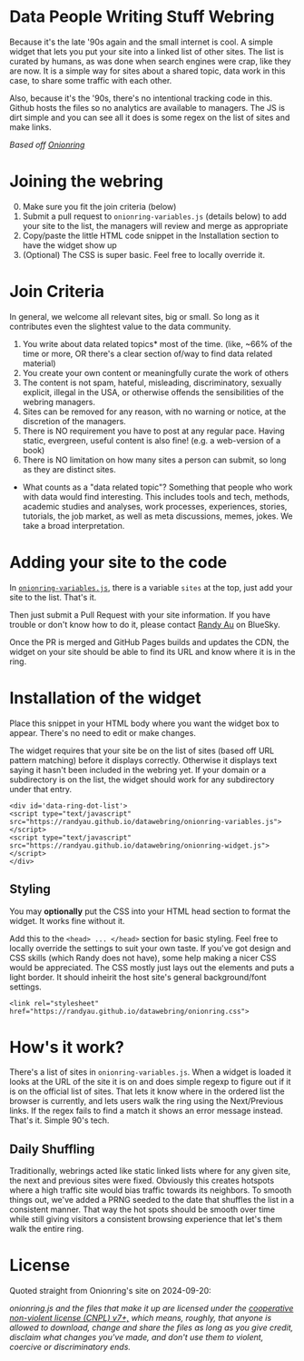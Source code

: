 # Data People Writing Stuff Webring

Because it's the late '90s again and the small internet is cool.
A simple widget that lets you put your site into a linked list of other sites. 
The list is curated by humans, as was done when search engines were crap, like they are now.
It is a simple way for sites about a shared topic, data work in this case, to share some traffic with each other.

Also, because it's the '90s, there's no intentional tracking code in this. 
Github hosts the files so no analytics are available to managers. 
The JS is dirt simple and you can see all it does is some regex on the list of sites and make links.

_Based off [Onionring](https://garlic.garden/onionring)_

# Joining the webring

0. Make sure you fit the join criteria (below)
1. Submit a pull request to `onionring-variables.js` (details below) to add your site to the list, the managers will review and merge as appropriate
2. Copy/paste the little HTML code snippet in the Installation section to have the widget show up
3. (Optional) The CSS is super basic. Feel free to locally override it.

# Join Criteria

In general, we welcome all relevant sites, big or small. So long as it contributes even the slightest value to the data community.

1. You write about data related topics* most of the time. (like, ~66% of the time or more, OR there's a clear section of/way to find data related material)
2. You create your own content or meaningfully curate the work of others
3. The content is not spam, hateful, misleading, discriminatory, sexually explicit, illegal in the USA, or otherwise offends the sensibilities of the webring managers.
4. Sites can be removed for any reason, with no warning or notice, at the discretion of the managers.
5. There is NO requirement you have to post at any regular pace. Having static, evergreen, useful content is also fine! (e.g. a web-version of a book)
6. There is NO limitation on how many sites a person can submit, so long as they are distinct sites.

* What counts as a "data related topic"? Something that people who work with data would find interesting.
This includes tools and tech, methods, academic studies and analyses, work processes, experiences, stories, tutorials, the job market, as well as meta discussions, memes, jokes. We take a broad interpretation.

# Adding your site to the code

In [`onionring-variables.js`](https://github.com/randyau/datawebring/blob/main/onionring-variables.js#L9), 
there is a variable `sites` at the top, just add your site to the list. That's it.

Then just submit a Pull Request with your site information. 
If you have trouble or don't know how to do it, please contact [Randy Au](https://bsky.app/profile/randyau.com) on BlueSky.

Once the PR is merged and GitHub Pages builds and updates the CDN, the widget on your site should be able to find its URL and know where it is in the ring.

# Installation of the widget

Place this snippet in your HTML body where you want the widget box to appear.
There's no need to edit or make changes.

The widget requires that your site be on the list of sites (based off URL pattern matching) before it displays correctly. 
Otherwise it displays text saying it hasn't been included in the webring yet.
If your domain or a subdirectory is on the list, the widget should work for any subdirectory under that entry.

```
<div id='data-ring-dot-list'>
<script type="text/javascript" src="https://randyau.github.io/datawebring/onionring-variables.js"></script>
<script type="text/javascript" src="https://randyau.github.io/datawebring/onionring-widget.js"></script>
</div>
```

## Styling

You may **optionally** put the CSS into your HTML head section to format the widget. It works fine without it.

Add this to the `<head> ... </head>` section for basic styling. Feel free to locally override the settings to suit your own taste.
If you've got design and CSS skills (which Randy does not have), some help making a nicer CSS would be appreciated.
The CSS mostly just lays out the elements and puts a light border. It should inheirit the host site's general background/font settings.


```
<link rel="stylesheet" href="https://randyau.github.io/datawebring/onionring.css">
```

# How's it work?

There's a list of sites in `onionring-variables.js`.
When a widget is loaded it looks at the URL of the site it is on and does simple regexp to figure out if it is on the official list of sites.
That lets it know where in the ordered list the browser is currently, and lets users walk the ring using the Next/Previous links. 
If the regex fails to find a match it shows an error message instead. That's it. Simple 90's tech.

## Daily Shuffling

Traditionally, webrings acted like static linked lists where for any given site, the next and previous sites were fixed.
Obviously this creates hotspots where a high traffic site would bias traffic towards its neighbors.
To smooth things out, we've added a PRNG seeded to the date that shuffles the list in a consistent manner. 
That way the hot spots should be smooth over time while still giving visitors a consistent browsing experience that let's them walk the entire ring.

# License

Quoted straight from Onionring's site on 2024-09-20:

_onionring.js and the files that make it up are licensed under the [cooperative non-violent license (CNPL) v7+,](https://thufie.lain.haus/NPL.html) which means, roughly, that anyone is allowed to download, change and share the files as long as you give credit, disclaim what changes you've made, and don't use them to violent, coercive or discriminatory ends._
